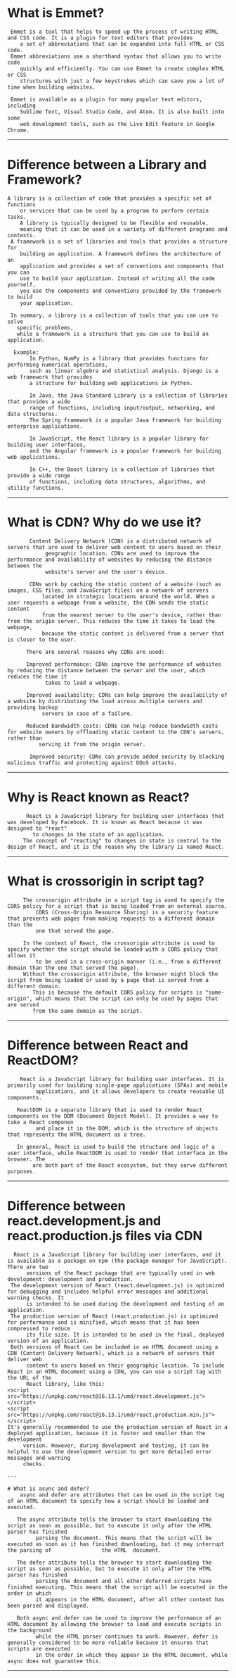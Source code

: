 # What is Emmet?
     
     Emmet is a tool that helps to speed up the process of writing HTML and CSS code. It is a plugin for text editors that provides 
        a set of abbreviations that can be expanded into full HTML or CSS code.
     Emmet abbreviations use a shorthand syntax that allows you to write code 
        quickly and efficiently. You can use Emmet to create complex HTML or CSS 
        structures with just a few keystrokes which can save you a lot of time when building websites.

     Emmet is available as a plugin for many popular text editors, including 
        Sublime Text, Visual Studio Code, and Atom. It is also built into some
        web development tools, such as the Live Edit feature in Google Chrome.
---

 # Difference between a Library and Framework?
     
    A library is a collection of code that provides a specific set of functions 
        or services that can be used by a program to perform certain tasks. 
        A library is typically designed to be flexible and reusable,
        meaning that it can be used in a variety of different programs and contexts.
     A framework is a set of libraries and tools that provides a structure for 
        building an application. A framework defines the architecture of an 
        application and provides a set of conventions and components that you can 
        use to build your application. Instead of writing all the code yourself,
        you use the components and conventions provided by the framework to build
        your application.

     In summary, a library is a collection of tools that you can use to solve 
       specific problems,
       while a framework is a structure that you can use to build an application.
       
      Example:
           In Python, NumPy is a library that provides functions for performing numerical operations,
           such as linear algebra and statistical analysis. Django is a web framework that provides 
           a structure for building web applications in Python.

           In Java, the Java Standard Library is a collection of libraries that provides a wide 
           range of functions, including input/output, networking, and data structures. 
           The Spring framework is a popular Java framework for building enterprise applications.

           In JavaScript, the React library is a popular library for building user interfaces,
           and the Angular framework is a popular framework for building web applications.

           In C++, the Boost library is a collection of libraries that provide a wide range 
           of functions, including data structures, algorithms, and utility functions.
           
 --- 
 
  # What is CDN? Why do we use it?
           
           Content Delivery Network (CDN) is a distributed network of servers that are used to deliver web content to users based on their
                geographic location. CDNs are used to improve the performance and availability of websites by reducing the distance between the 
                website's server and the user's device.

           CDNs work by caching the static content of a website (such as images, CSS files, and JavaScript files) on a network of servers
               located in strategic locations around the world. When a user requests a webpage from a website, the CDN sends the static content 
               from the nearest server to the user's device, rather than from the origin server. This reduces the time it takes to load the webpage,
               because the static content is delivered from a server that is closer to the user.
           
          There are several reasons why CDNs are used:

          Improved performance: CDNs improve the performance of websites by reducing the distance between the server and the user, which reduces the time it
                takes to load a webpage.

          Improved availability: CDNs can help improve the availability of a website by distributing the load across multiple servers and providing backup 
               servers in case of a failure.

          Reduced bandwidth costs: CDNs can help reduce bandwidth costs for website owners by offloading static content to the CDN's servers, rather than 
              serving it from the origin server.

           Improved security: CDNs can provide added security by blocking malicious traffic and protecting against DDoS attacks.

---

# Why is React known as React?
          React is a JavaScript library for building user interfaces that was developed by Facebook. It is known as React because it was designed to "react" 
            to changes in the state of an application.
         The concept of "reacting" to changes in state is central to the design of React, and it is the reason why the library is named React.

---

# What is crossorigin in script tag?
         The crossorigin attribute in a script tag is used to specify the CORS policy for a script that is being loaded from an external source. 
             CORS (Cross-Origin Resource Sharing) is a security feature that prevents web pages from making requests to a different domain than the 
             one that served the page.

         In the context of React, the crossorigin attribute is used to specify whether the script should be loaded with a CORS policy that allows it 
             to be used in a cross-origin manner (i.e., from a different domain than the one that served the page).
         Without the crossorigin attribute, the browser might block the script from being loaded or used by a page that is served from a different domain.
            This is because the default CORS policy for scripts is "same-origin", which means that the script can only be used by pages that are served 
            from the same domain as the script.
 
 ---
 
 # Difference between React and ReactDOM?
        React is a JavaScript library for building user interfaces. It is primarily used for building single-page applications (SPAs) and mobile            
             applications, and it allows developers to create reusable UI components.

       ReactDOM is a separate library that is used to render React components on the DOM (Document Object Model). It provides a way to take a React componen 
             and place it in the DOM, which is the structure of objects that represents the HTML document as a tree.

       In general, React is used to build the structure and logic of a user interface, while ReactDOM is used to render that interface in the browser. The
            are both part of the React ecosystem, but they serve different purposes.    
 ---
 
 # Difference between react.development.js and react.production.js files via CDN
      React is a JavaScript library for building user interfaces, and it is available as a package on npm (the package manager for JavaScript). There are two 
          versions of the React package that are typically used in web development: development and production.
     The development version of React (react.development.js) is optimized for debugging and includes helpful error messages and additional warning checks. It 
          is intended to be used during the development and testing of an application.
     The production version of React (react.production.js) is optimized for performance and is minified, which means that it has been compressed to reduce   
          its file size. It is intended to be used in the final, deployed version of an application.
     Both versions of React can be included in an HTML document using a CDN (Content Delivery Network), which is a network of servers that deliver web       
          content to users based on their geographic location. To include React in an HTML document using a CDN, you can use a script tag with the URL of the 
          React library, like this:
    <script src="https://unpkg.com/react@16.13.1/umd/react.development.js"></script>
    <script src="https://unpkg.com/react@16.13.1/umd/react.production.min.js"></script>
    It's generally recommended to use the production version of React in a deployed application, because it is faster and smaller than the development    
         version. However, during development and testing, it can be helpful to use the development version to get more detailed error messages and warning 
         checks.
     
    ---
    
    # What is async and defer? 
        async and defer are attributes that can be used in the script tag of an HTML document to specify how a script should be loaded and executed.

       The async attribute tells the browser to start downloading the script as soon as possible, but to execute it only after the HTML parser has finished 
             parsing the document. This means that the script will be executed as soon as it has finished downloading, but it may interrupt the parsing of                the HTML  document.

       The defer attribute tells the browser to start downloading the script as soon as possible, but to execute it only after the HTML parser has finished 
             parsing the document and all other deferred scripts have finished executing. This means that the script will be executed in the order in which 
             it appears in the HTML document, after all other content has been parsed and displayed.

       Both async and defer can be used to improve the performance of an HTML document by allowing the browser to load and execute scripts in the background 
             while the HTML parser continues to work. However, defer is generally considered to be more reliable because it ensures that scripts are executed 
             in the order in which they appear in the HTML document, while async does not guarantee this.

  ---  


    
